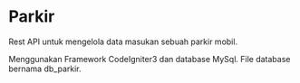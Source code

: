 # Parkir
Rest API untuk mengelola data masukan sebuah parkir mobil. 

Menggunakan Framework CodeIgniter3 dan database MySql. File database bernama db_parkir.
